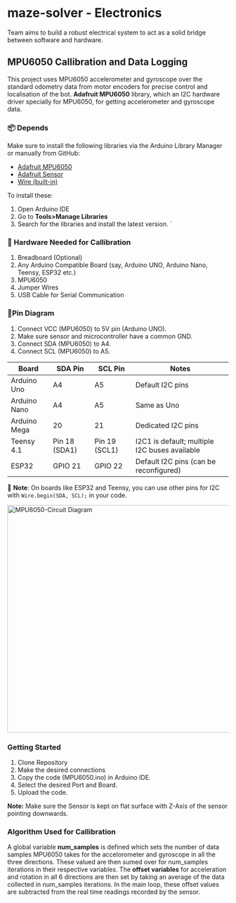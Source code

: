 # maze-solver - Electronics
Team aims to build a robust electrical system to act as a solid bridge between software and hardware.

## MPU6050 Callibration and Data Logging
This project uses MPU6050 accelerometer and gyroscope over the standard odometry data from motor encoders for precise control and localisation of the bot. **Adafruit MPU6050** library, which an I2C hardware driver specially for MPU6050, for getting accelerometer and gyroscope data.

### 📦 Depends
Make sure to install the following libraries via the Arduino Library Manager or manually from GitHub:

- [Adafruit MPU6050](https://github.com/adafruit/Adafruit_MPU6050)
- [Adafruit Sensor](https://github.com/adafruit/Adafruit_Sensor)
- [Wire (built-in)](https://www.arduino.cc/en/reference/wire)


To install these:
1. Open Arduino IDE
2. Go to **Tools>Manage Libraries**
3. Search for the libraries and install the latest version.
`
### 🔧 Hardware Needed for Callibration
1. Breadboard (Optional)
2. Any Arduino Compatible Board (say, Arduino UNO, Arduino Nano, Teensy, ESP32 etc.)
3. MPU6050 
4. Jumper Wires
5. USB Cable for Serial Communication

### 🔌Pin Diagram
1. Connect VCC (MPU6050) to 5V pin (Arduino UNO).
2. Make sure sensor and microcontroller have a common GND.
3. Connect SDA (MPU6050) to A4.
4. Connect SCL  (MPU6050) to A5.

| Board         | SDA Pin       | SCL Pin       | Notes                                |
|---------------|---------------|---------------|--------------------------------------|
| Arduino Uno   | A4            | A5            | Default I2C pins                     |
| Arduino Nano  | A4            | A5            | Same as Uno                          |
| Arduino Mega  | 20            | 21            | Dedicated I2C pins                   |
| Teensy 4.1    | Pin 18 (SDA1) | Pin 19 (SCL1) | I2C1 is default; multiple I2C buses available |
| ESP32         | GPIO 21       | GPIO 22       | Default I2C pins (can be reconfigured) |

📝 **Note**: On boards like ESP32 and Teensy, you can use other pins for I2C with `Wire.begin(SDA, SCL);` in your code.


<img width="517" alt="MPU6050-Circuit Diagram" src="https://github.com/user-attachments/assets/1ae46421-b835-48a0-9577-b38b4384f71c" />

### Getting Started
1. Clone Repository
2. Make the desired connections
3. Copy the code (MPU6050.ino) in Arduino IDE.
4. Select the desired Port and Board.
5. Upload the code.

**Note:** Make sure the Sensor is kept on flat surface with Z-Axis of the sensor pointing downwards.

### Algorithm Used for Callibration
A global variable **num_samples** is defined which sets the number of data samples MPU6050 takes for the accelorometer and gyroscope in all the three directions. These valued are then sumed over for num_samples iterations in their respective variables. The **offset variables** for acceleration and rotation in all 6 directions are then set by taking an average of the data collected in num_samples iterations. In the main loop, these offset values are subtracted from the real time readings recorded by the sensor. 
